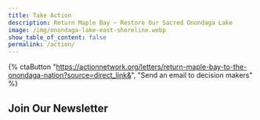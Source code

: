 ```yaml
---
title: Take Action
description: Return Maple Bay ~ Restore Our Sacred Onondaga Lake
image: /img/onondaga-lake-east-shoreline.webp
show_table_of_content: false
permalink: /action/
---
```


{% ctaButton "https://actionnetwork.org/letters/return-maple-bay-to-the-onondaga-nation?source=direct_link&", "Send an email to decision makers" %}

## Join Our Newsletter
<link href='https://actionnetwork.org/css/style-embed-v3.css' rel='stylesheet' type='text/css' /><script src='https://actionnetwork.org/widgets/v5/form/subscribe-to-our-newsletter-45?format=js&source=widget'></script><div id='can-form-area-subscribe-to-our-newsletter-45' style='width: 100%'><!-- this div is the target for our HTML insertion --></div>

